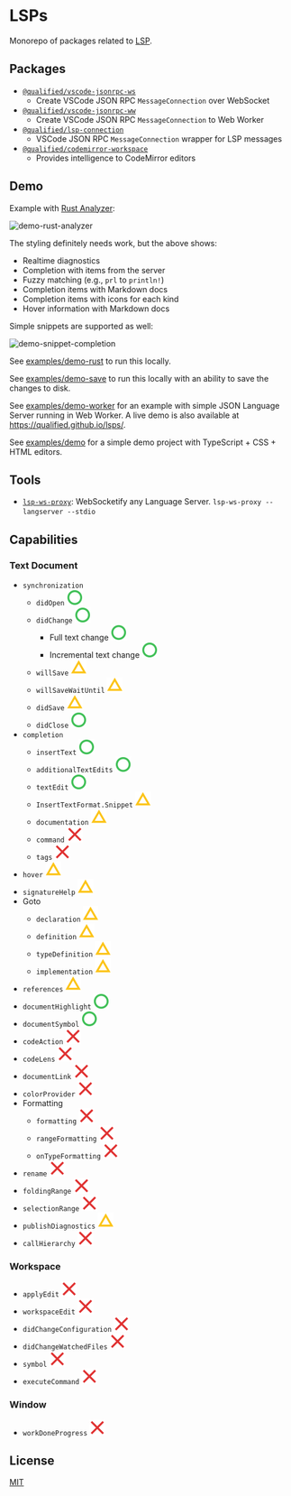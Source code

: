 # LSPs

Monorepo of packages related to [LSP][lsp].

## Packages

- [`@qualified/vscode-jsonrpc-ws`]
  - Create VSCode JSON RPC `MessageConnection` over WebSocket
- [`@qualified/vscode-jsonrpc-ww`]
  - Create VSCode JSON RPC `MessageConnection` to Web Worker
- [`@qualified/lsp-connection`]
  - VSCode JSON RPC `MessageConnection` wrapper for LSP messages
- [`@qualified/codemirror-workspace`]
  - Provides intelligence to CodeMirror editors

## Demo

Example with [Rust Analyzer](https://github.com/rust-analyzer/rust-analyzer):

![demo-rust-analyzer](https://user-images.githubusercontent.com/639336/92679057-430eed00-f2dc-11ea-923e-e5c165157a96.gif)

The styling definitely needs work, but the above shows:

- Realtime diagnostics
- Completion with items from the server
- Fuzzy matching (e.g., `prl` to `println!`)
- Completion items with Markdown docs
- Completion items with icons for each kind
- Hover information with Markdown docs

Simple snippets are supported as well:

![demo-snippet-completion](https://user-images.githubusercontent.com/639336/92679093-58841700-f2dc-11ea-8f27-84e64996d8f3.gif)

See [examples/demo-rust](./examples/demo-rust) to run this locally.

See [examples/demo-save](./examples/demo-save) to run this locally with an ability to save the changes to disk.

See [examples/demo-worker](./examples/demo-worker) for an example with simple JSON Language Server running in Web Worker.
A live demo is also available at https://qualified.github.io/lsps/.

See [examples/demo](./examples/demo) for a simple demo project with TypeScript + CSS + HTML editors.

## Tools

- [`lsp-ws-proxy`]: WebSocketify any Language Server. `lsp-ws-proxy -- langserver --stdio`

## Capabilities

### Text Document

- `synchronization`
  - `didOpen` ![ok]
  - `didChange` ![ok]
    - Full text change ![ok]
    - Incremental text change ![ok]
  - `willSave` ![meh]
  - `willSaveWaitUntil` ![meh]
  - `didSave` ![meh]
  - `didClose` ![ok]
- `completion`
  - `insertText` ![ok]
  - `additionalTextEdits` ![ok]
  - `textEdit` ![ok]
  - `InsertTextFormat.Snippet` ![meh]
  - `documentation` ![meh]
  - `command` ![no]
  - `tags` ![no]
- `hover` ![meh]
- `signatureHelp` ![meh]
- Goto
  - `declaration` ![meh]
  - `definition` ![meh]
  - `typeDefinition` ![meh]
  - `implementation` ![meh]
- `references` ![meh]
- `documentHighlight` ![ok]
- `documentSymbol` ![ok]
- `codeAction` ![no]
- `codeLens` ![no]
- `documentLink` ![no]
- `colorProvider` ![no]
- Formatting
  - `formatting` ![no]
  - `rangeFormatting` ![no]
  - `onTypeFormatting` ![no]
- `rename` ![no]
- `foldingRange` ![no]
- `selectionRange` ![no]
- `publishDiagnostics` ![meh]
- `callHierarchy` ![no]

### Workspace

- `applyEdit` ![no]
- `workspaceEdit` ![no]
- `didChangeConfiguration` ![no]
- `didChangeWatchedFiles` ![no]
- `symbol` ![no]
- `executeCommand` ![no]

### Window

- `workDoneProgress` ![no]

## License

[MIT](./LICENSE.md)

[lsp]: https://microsoft.github.io/language-server-protocol/
[`lsp-ws-proxy`]: https://github.com/qualified/lsp-ws-proxy
[`@qualified/vscode-jsonrpc-ws`]: ./packages/vscode-jsonrpc-ws
[`@qualified/vscode-jsonrpc-ww`]: ./packages/vscode-jsonrpc-ww
[`@qualified/lsp-connection`]: ./packages/lsp-connection
[`@qualified/codemirror-workspace`]: ./packages/codemirror-workspace
[ok]: ./docs/img/ok.svg
[meh]: ./docs/img/meh.svg
[no]: ./docs/img/no.svg
